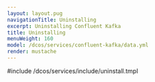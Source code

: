```yaml
---
layout: layout.pug
navigationTitle: Uninstalling 
excerpt: Uninstalling Confluent Kafka
title: Uninstalling 
menuWeight: 160
model: /dcos/services/confluent-kafka/data.yml
render: mustache
---
```


#include /dcos/services/include/uninstall.tmpl
